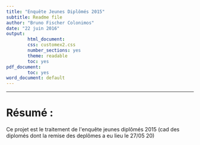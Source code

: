```yaml
---
title: "Enquête Jeunes Diplômés 2015"
subtitle: Readme file
author: "Bruno Fischer Colonimos"
date: "22 juin 2016"
output:
        html_document:
        css: customex2.css
        number_sections: yes
        theme: readable
        toc: yes
pdf_document:
        toc: yes
word_document: default
---
```


-------------------------------------------------------------

Résumé : 
=======================

Ce projet est le traitement de l'enquête jeunes diplômés 2015 (cad des diplomés dont la remise des deplômes a eu lieu le 27/05 20)


